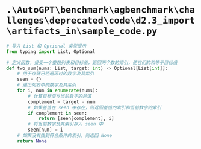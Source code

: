 # `.\AutoGPT\benchmark\agbenchmark\challenges\deprecated\code\d2.3_import\artifacts_in\sample_code.py`

```py
# 导入 List 和 Optional 类型提示
from typing import List, Optional

# 定义函数，接受一个整数列表和目标值，返回两个数的索引，使它们的和等于目标值
def two_sum(nums: List, target: int) -> Optional[List[int]]:
    # 用于存储已经遍历过的数字及其索引
    seen = {}
    # 遍历列表中的数字及其索引
    for i, num in enumerate(nums):
        # 计算目标值与当前数字的差值
        complement = target - num
        # 如果差值在 seen 中存在，则返回差值的索引和当前数字的索引
        if complement in seen:
            return [seen[complement], i]
        # 将当前数字及其索引存入 seen 中
        seen[num] = i
    # 如果没有找到符合条件的索引，则返回 None
    return None
```